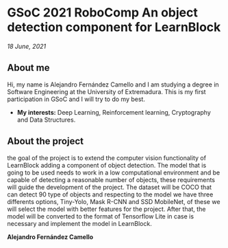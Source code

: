 # GSoC 2021 RoboComp An object detection component for LearnBlock

_18 June, 2021_

## About me

Hi, my name is Alejandro Fernández Camello and I am studying a degree in Software Engineering at the University of Extremadura. This is my first participation in GSoC and I will try to do my best.

- __My interests:__ Deep Learning, Reinforcement learning, Cryptography and Data Structures.

## About the project

the goal of the project is to extend the computer vision functionality of LearnBlock adding a component of object detection. The model that is going to be used needs to work in a low computational environment and be capable of detecting a reasonable number of objects, these requirements will guide the development of the project. The dataset will be COCO that can detect 90 type of objects and respecting to the model we have three differents options, Tiny-Yolo, Mask R-CNN and SSD MobileNet, of these we will select the model with better features for the project. After that, the model will be converted to the format of Tensorflow Lite in case is necessary and implement the model in LearnBlock.

__Alejandro Fernández Camello__

